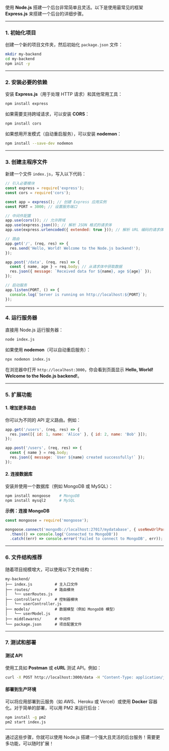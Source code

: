 使用 **Node.js** 搭建一个后台非常简单且灵活。以下是使用最常见的框架 **Express.js** 来搭建一个后台的详细步骤。

---

### 1. **初始化项目**

创建一个新的项目文件夹，然后初始化 `package.json` 文件：

```bash
mkdir my-backend
cd my-backend
npm init -y
```

---

### 2. **安装必要的依赖**

安装 **Express.js**（用于处理 HTTP 请求）和其他常用工具：

```bash
npm install express
```

如果需要支持跨域请求，可以安装 **CORS**：
```bash
npm install cors
```

如果想用开发模式（自动重启服务），可以安装 **nodemon**：
```bash
npm install --save-dev nodemon
```

---

### 3. **创建主程序文件**

新建一个文件 `index.js`，写入以下代码：

```javascript
// 引入必要模块
const express = require('express');
const cors = require('cors');

const app = express(); // 创建 Express 应用实例
const PORT = 3000; // 设置服务端口

// 中间件配置
app.use(cors()); // 允许跨域
app.use(express.json()); // 解析 JSON 格式的请求体
app.use(express.urlencoded({ extended: true })); // 解析 URL 编码的请求体

// 路由
app.get('/', (req, res) => {
  res.send('Hello, World! Welcome to the Node.js backend!');
});

app.post('/data', (req, res) => {
  const { name, age } = req.body; // 从请求体中获取数据
  res.json({ message: `Received data for ${name}, age ${age}` });
});

// 启动服务
app.listen(PORT, () => {
  console.log(`Server is running on http://localhost:${PORT}`);
});
```

---

### 4. **运行服务器**

直接用 Node.js 运行服务器：

```bash
node index.js
```

如果使用 **nodemon**（可以自动重启服务）：

```bash
npx nodemon index.js
```

在浏览器中打开 `http://localhost:3000`，你会看到页面显示 **Hello, World! Welcome to the Node.js backend!**。

---

### 5. **扩展功能**

#### 1. **增加更多路由**
你可以为不同的 API 定义路由。例如：

```javascript
app.get('/users', (req, res) => {
  res.json([{ id: 1, name: 'Alice' }, { id: 2, name: 'Bob' }]);
});

app.post('/users', (req, res) => {
  const { name } = req.body;
  res.json({ message: `User ${name} created successfully!` });
});
```

#### 2. **连接数据库**
安装并使用一个数据库（例如 MongoDB 或 MySQL）：
```bash
npm install mongoose    # MongoDB
npm install mysql2      # MySQL
```

**示例：连接 MongoDB**
```javascript
const mongoose = require('mongoose');

mongoose.connect('mongodb://localhost:27017/mydatabase', { useNewUrlParser: true, useUnifiedTopology: true })
  .then(() => console.log('Connected to MongoDB'))
  .catch((err) => console.error('Failed to connect to MongoDB', err));
```

---

### 6. **文件结构推荐**

随着项目规模增大，可以使用以下文件结构：
```
my-backend/
├── index.js          # 主入口文件
├── routes/           # 路由模块
│   └── userRoutes.js
├── controllers/      # 控制器模块
│   └── userController.js
├── models/           # 数据模型（例如 MongoDB 模型）
│   └── userModel.js
├── middlewares/      # 中间件
└── package.json      # 项目配置文件
```

---

### 7. **测试和部署**

#### 测试 API
使用工具如 **Postman** 或 **cURL** 测试 API。例如：
```bash
curl -X POST http://localhost:3000/data -H "Content-Type: application/json" -d '{"name":"John","age":25}'
```

#### 部署到生产环境
可以将应用部署到云服务（如 AWS、Heroku 或 Vercel）或使用 **Docker** 容器化。对于简单的部署，可以用 PM2 来运行后台：
```bash
npm install -g pm2
pm2 start index.js
```

---

通过这些步骤，你就可以使用 Node.js 搭建一个强大且灵活的后台服务！需要更多功能，可以随时扩展！
